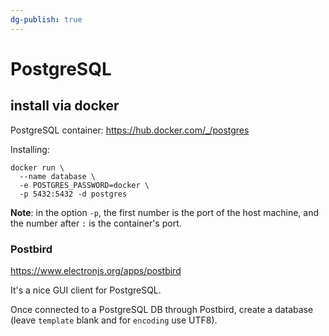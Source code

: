 ```yaml
---
dg-publish: true
---
```

# PostgreSQL

## install via docker

PostgreSQL container: <https://hub.docker.com/_/postgres>

Installing:
```
docker run \
  --name database \
  -e POSTGRES_PASSWORD=docker \
  -p 5432:5432 -d postgres
```

**Note**: in the option `-p`, the first number is the port of the host machine, and the number after `:` is the container's port.


### Postbird

https://www.electronjs.org/apps/postbird

It's a nice GUI client for PostgreSQL.

Once connected to a PostgreSQL DB through Postbird, create a database (leave `template` blank and for `encoding` use UTF8).

